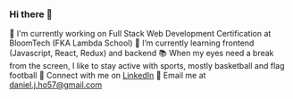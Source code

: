 ### Hi there 👋

🔭 I'm currently working on Full Stack Web Development Certification at BloomTech (FKA Lambda School)
🌱 I’m currently learning frontend (Javascript, React, Redux) and backend
📚 When my eyes need a break from the screen, I like to stay active with sports, mostly basketball and flag football
🔗 Connect with me on <a href="https://www.linkedin.com/in/danielho57/" target="_blank">LinkedIn</a>
📧 Email me at daniel.j.ho57@gmail.com
